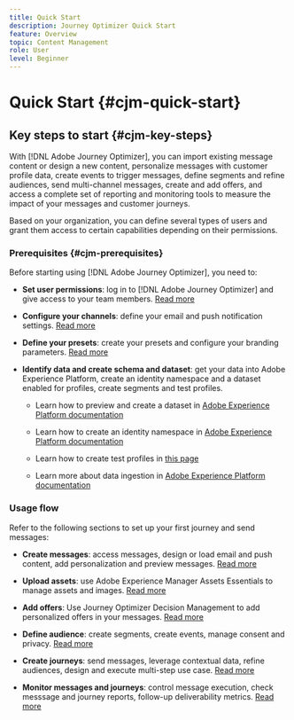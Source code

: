 ```yaml
---
title: Quick Start
description: Journey Optimizer Quick Start
feature: Overview
topic: Content Management
role: User
level: Beginner
---
```

# Quick Start {#cjm-quick-start}

## Key steps to start {#cjm-key-steps}

With [!DNL Adobe Journey Optimizer], you can import existing message content or design a new content, personalize messages with customer profile data, create events to trigger messages, define segments and refine audiences, send multi-channel messages, create and add offers, and access a complete set of reporting and monitoring tools to measure the impact of your messages and customer journeys.

Based on your organization, you can define several types of users and grant them access to certain capabilities depending on their permissions.

### Prerequisites {#cjm-prerequisites}

Before starting using [!DNL Adobe Journey Optimizer], you need to:

* **Set user permissions**: log in to [!DNL Adobe Journey Optimizer] and give access to your team members. [Read more](../using/administration/permissions.md)

* **Configure your channels**: define your email and push notification settings. [Read more](../using/configuration/get-started-configuration.md)

* **Define your presets**: create your presets and configure your branding parameters. [Read more](../using/configuration/message-presets.md)

* **Identify data and create schema and dataset**: get your data into Adobe Experience Platform, create an identity namespace and a dataset enabled for profiles, create segments and test profiles.

    * Learn how to preview and create a dataset in [Adobe Experience Platform documentation](https://experienceleague.adobe.com/docs/experience-platform/catalog/datasets/user-guide.html)

    * Learn how to create an identity namespace in [Adobe Experience Platform documentation](https://experienceleague.adobe.com/docs/experience-platform/identity/namespaces.html?lang=en#manage-namespaces)

    * Learn how to create test profiles in [this page](../using/building-journeys/creating-test-profiles.md)
    
    * Learn more about data ingestion in [Adobe Experience Platform documentation](https://experienceleague.adobe.com/docs/experience-platform/ingestion/home.html)


### Usage flow

Refer to the following sections to set up your first journey and send messages:

* **Create messages**: access messages, design or load email and push content, add personalization and preview messages. [Read more](create-message.md)

* **Upload assets**: use Adobe Experience Manager Assets Essentials to manage assets and images. [Read more](assets-essentials.md)

* **Add offers**: Use Journey Optimizer Decision Management to add personalized offers in your messages. [Read more](../using/offers/get-started/starting-offer-decisioning.md)

* **Define audience**: create segments, create events, manage consent and privacy. [Read more](../using/segment/about-segments.md)

* **Create journeys**: send messages, leverage contextual data, refine audiences, design and execute multi-step use case. [Read more](building-journeys/journey.md)

* **Monitor messages and journeys**: control message execution, check messsage and journey reports, follow-up deliverability metrics. [Read more](message-monitoring.md)
